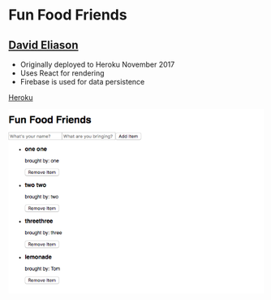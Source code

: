 # Fun Food Friends

## [David Eliason](http://www.davethemaker.com)

- Originally deployed to Heroku November 2017
- Uses React for rendering
- Firebase is used for data persistence

[Heroku](https://dave-fun-food-friends.herokuapp.com/)

![fun food friends](./fun_food_friends.png)